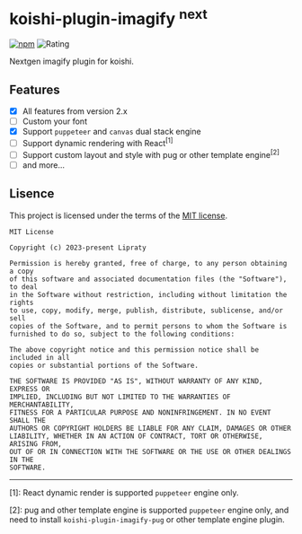 # koishi-plugin-imagify <sup>next</sup>

[![npm](https://img.shields.io/npm/v/koishi-plugin-imagify?style=flat-square)](https://www.npmjs.com/package/koishi-plugin-imagify) ![Rating](https://badge.koishi.chat/rating/koishi-plugin-imagify)

Nextgen imagify plugin for koishi.

## Features

- [x] All features from version 2.x
- [ ] Custom your font
- [x] Support `puppeteer` and `canvas` dual stack engine
- [ ] Support dynamic rendering with React<sup>[1]</sup>
- [ ] Support custom layout and style with pug or other template engine<sup>[2]</sup>
- [ ] and more...

## Lisence

This project is licensed under the terms of the [MIT license](./LICENSE).

```text
MIT License

Copyright (c) 2023-present Lipraty

Permission is hereby granted, free of charge, to any person obtaining a copy
of this software and associated documentation files (the "Software"), to deal
in the Software without restriction, including without limitation the rights
to use, copy, modify, merge, publish, distribute, sublicense, and/or sell
copies of the Software, and to permit persons to whom the Software is
furnished to do so, subject to the following conditions:

The above copyright notice and this permission notice shall be included in all
copies or substantial portions of the Software.

THE SOFTWARE IS PROVIDED "AS IS", WITHOUT WARRANTY OF ANY KIND, EXPRESS OR
IMPLIED, INCLUDING BUT NOT LIMITED TO THE WARRANTIES OF MERCHANTABILITY,
FITNESS FOR A PARTICULAR PURPOSE AND NONINFRINGEMENT. IN NO EVENT SHALL THE
AUTHORS OR COPYRIGHT HOLDERS BE LIABLE FOR ANY CLAIM, DAMAGES OR OTHER
LIABILITY, WHETHER IN AN ACTION OF CONTRACT, TORT OR OTHERWISE, ARISING FROM,
OUT OF OR IN CONNECTION WITH THE SOFTWARE OR THE USE OR OTHER DEALINGS IN THE
SOFTWARE.
```

---

[1]: React dynamic render is supported `puppeteer` engine only.

[2]: pug and other template engine is supported `puppeteer` engine only, and need to install `koishi-plugin-imagify-pug` or other template engine plugin. 
